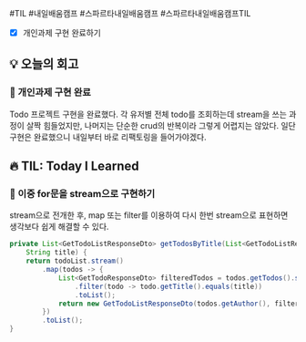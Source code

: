 #TIL #내일배움캠프 #스파르타내일배움캠프 #스파르타내일배움캠프TIL 

- [x] 개인과제 구현 완료하기

## 💡 오늘의 회고
### 👀 개인과제 구현 완료
Todo 프로젝트 구현을 완료했다. 각 유저별 전체 todo를 조회하는데 stream을 쓰는 과정이 살짝 힘들었지만, 나머지는 단순한 crud의 반복이라 그렇게 어렵지는 않았다. 일단 구현은 완료했으니 내일부터 바로 리팩토링을 들어가야겠다.


## 🔥 TIL: Today I Learned
### 👀 이중 for문을 stream으로 구현하기
stream으로 전개한 후, map 또는 filter를 이용하여 다시 한번 stream으로 표현하면 생각보다 쉽게 해결할 수 있다.
```java
private List<GetTodoListResponseDto> getTodosByTitle(List<GetTodoListResponseDto> todoList,  
    String title) {  
    return todoList.stream()  
        .map(todos -> {  
            List<GetTodoResponseDto> filteredTodos = todos.getTodos().stream()  
                .filter(todo -> todo.getTitle().equals(title))  
                .toList();  
            return new GetTodoListResponseDto(todos.getAuthor(), filteredTodos);  
        })  
        .toList();  
}
```
